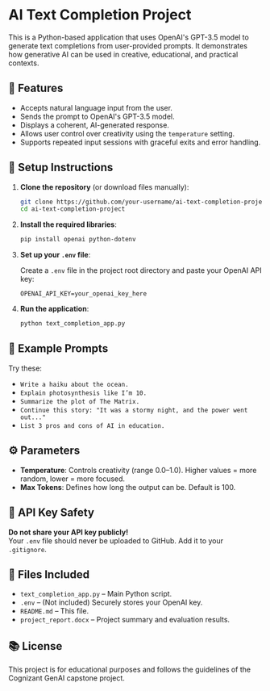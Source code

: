 # AI Text Completion Project

This is a Python-based application that uses OpenAI's GPT-3.5 model to generate text completions from user-provided prompts. It demonstrates how generative AI can be used in creative, educational, and practical contexts.

## 🔧 Features

- Accepts natural language input from the user.
- Sends the prompt to OpenAI's GPT-3.5 model.
- Displays a coherent, AI-generated response.
- Allows user control over creativity using the `temperature` setting.
- Supports repeated input sessions with graceful exits and error handling.

## 🚀 Setup Instructions

1. **Clone the repository** (or download files manually):

    ```bash
    git clone https://github.com/your-username/ai-text-completion-project.git
    cd ai-text-completion-project
    ```

2. **Install the required libraries**:

    ```bash
    pip install openai python-dotenv
    ```

3. **Set up your `.env` file**:

    Create a `.env` file in the project root directory and paste your OpenAI API key:

    ```
    OPENAI_API_KEY=your_openai_key_here
    ```

4. **Run the application**:

    ```bash
    python text_completion_app.py
    ```

## 📝 Example Prompts

Try these:

- `Write a haiku about the ocean.`
- `Explain photosynthesis like I’m 10.`
- `Summarize the plot of The Matrix.`
- `Continue this story: "It was a stormy night, and the power went out..."`
- `List 3 pros and cons of AI in education.`

## ⚙️ Parameters

- **Temperature**: Controls creativity (range 0.0–1.0). Higher values = more random, lower = more focused.
- **Max Tokens**: Defines how long the output can be. Default is 100.

## 🔐 API Key Safety

**Do not share your API key publicly!**  
Your `.env` file should never be uploaded to GitHub. Add it to your `.gitignore`.

## 📄 Files Included

- `text_completion_app.py` – Main Python script.
- `.env` – (Not included) Securely stores your OpenAI key.
- `README.md` – This file.
- `project_report.docx` – Project summary and evaluation results.

## 📚 License

This project is for educational purposes and follows the guidelines of the Cognizant GenAI capstone project.
